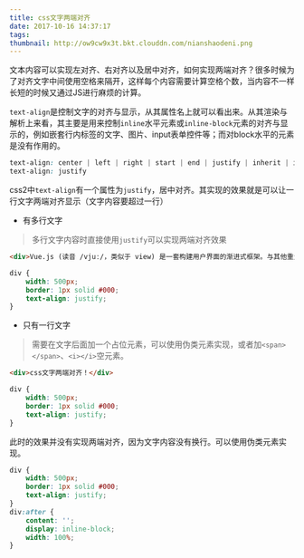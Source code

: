```yaml
---
title: css文字两端对齐
date: 2017-10-16 14:37:17
tags:
thumbnail: http://ow9cw9x3t.bkt.clouddn.com/nianshaodeni.png
---
```


文本内容可以实现左对齐、右对齐以及居中对齐，如何实现两端对齐？很多时候为了对齐文字中间使用空格来隔开，这样每个内容需要计算空格个数，当内容不一样长短的时候又通过JS进行麻烦的计算。

`text-align`是控制文字的对齐与显示，从其属性名上就可以看出来。从其渲染与解析上来看，其主要是用来控制`inline`水平元素或`inline-block`元素的对齐与显示的，例如嵌套行内标签的文字、图片、input表单控件等；而对block水平的元素是没有作用的。

```css
text-align: center | left | right | start | end | justify | inherit | initial | unset
text-align: justify
```
css2中`text-align`有一个属性为`justify`，居中对齐。其实现的效果就是可以让一行文字两端对齐显示（文字内容要超过一行）

* 有多行文字
> 多行文字内容时直接使用`justify`可以实现两端对齐效果

```html
<div>Vue.js (读音 /vjuː/，类似于 view) 是一套构建用户界面的渐进式框架。与其他重量级框架不同的是，Vue 采用自底向上增量开发的设计。Vue 的核心库只关注视图层，它不仅易于上手，还便于与第三方库或既有项目整合。另一方面，当与单文件组件和 Vue 生态系统支持的库结合使用时，Vue 也完全能够为复杂的单页应用程序提供驱动。</div>
```
```css
div {
    width: 500px;
    border: 1px solid #000;
    text-align: justify;
}
```

* 只有一行文字

> 需要在文字后面加一个占位元素，可以使用伪类元素实现，或者加`<span></span>`、`<i></i>`空元素。

```html
<div>css文字两端对齐！</div>
```
```css
div {
    width: 500px;
    border: 1px solid #000;
    text-align: justify;
}
```

此时的效果并没有实现两端对齐，因为文字内容没有换行。可以使用伪类元素实现。
```css
div {
    width: 500px;
    border: 1px solid #000;
    text-align: justify;
}
div:after {
    content: '';   
    display: inline-block;
    width: 100%;
}
```


